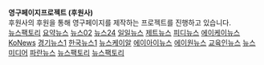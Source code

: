<b>영구페이지프로젝트 (후원사)</b><br>
후원사의 후원을 통해 영구페이지를 제작하는 프로젝트를 진행하고 있습니다.<br>
<a href='http://newsfactory.iwinv.net/'>뉴스팩토리</a> <a href='https://news01.iwinv.net/'>요약뉴스</a> <a href='https://news02.iwinv.net/'>뉴스02</a> <a href='https://news24.iwinv.net/'>뉴스24</a> <a href='https://news11.iwinv.net/'>일일뉴스</a> <a href='https://news00.iwinv.net/'>제트뉴스</a> <a href='https://pdnews.iwinv.net/'>피디뉴스</a> <a href='https://aknews.iwinv.net/'>에이케이뉴스</a> <a href='https://konews.iwinv.net/'>KoNews</a> <a href='https://g1news.iwinv.net/'>경기뉴스1</a> <a href='https://k1news.iwinv.net/'>한국뉴스1</a> <a href='https://newskr.iwinv.net/'>뉴스케이알</a> <a href='https://ainews.iwinv.net/'>에이아이뉴스</a> <a href='https://a1news.iwinv.net/'>에이원뉴스</a> <a href='https://edunews.iwinv.net/'>교육인뉴스</a> <a href='https://newsmedia.iwinv.net/'>뉴스미디어</a> <a href='https://paranews.iwinv.net/'>파란뉴스</a> <a href='https://newsfactory.iwinv.net/'>뉴스팩토리</a> <a href='https://newsfactory.iwinv.net/'>뉴스팩토리</a>
